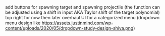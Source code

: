 add buttons for spawning target and spawning projectile (the function can be adjusted using a shift in input AKA Taylor shift of the target polynomial) top right for now
then later overhaul UI for a categorized menu (dropdown menu design like https://assets.justinmind.com/wp-content/uploads/2020/05/dropdown-study-design-shiva.png)
